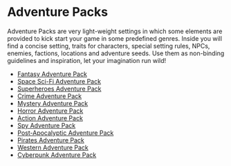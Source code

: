 # Adventure Packs

Adventure Packs are very light-weight settings in which some elements are provided to kick start your game in some predefined genres.
Inside you will find a concise setting, traits for characters, special setting rules, NPCs, enemies, factions, locations and adventure seeds.
Use them as non-binding guidelines and inspiration, let your imagination run wild!

- [Fantasy Adventure Pack](en/adventure_packs_3e/AP01_fantasy.md)
- [Space Sci-Fi Adventure Pack](en/adventure_packs_3e/AP02_space.md)
- [Superheroes Adventure Pack](en/adventure_packs_3e/AP03_superheroes.md.md)
- [Crime Adventure Pack](en/adventure_packs_3e/AP04_crime.md)
- [Mystery Adventure Pack](en/adventure_packs_3e/AP05_mystery.md)
- [Horror Adventure Pack](en/adventure_packs_3e/AP06_horror.md)
- [Action Adventure Pack](en/adventure_packs_3e/AP07_action_adventure.md)
- [Spy Adventure Pack](en/adventure_packs_3e/AP08_spy.md)
- [Post-Apocalyptic Adventure Pack](en/adventure_packs_3e/AP09_postapoc.md)
- [Pirates Adventure Pack](en/adventure_packs_3e/AP10_pirates.md) 
- [Western Adventure Pack](en/adventure_packs_3e/AP11_western.md)
- [Cyberpunk Adventure Pack](en/adventure_packs_3e/AP12_cyberpunk.md)
